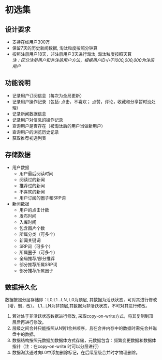 # 初选集

## 设计要求
+ 支持在线用户300万
+ 保留7天的历史新闻数据, 淘汰粒度按照分钟算
+ 按照注册用户18天，非注册用户3天进行淘汰, 淘汰粒度按照天算   
  _注：区分注册用户和非注册用户方法，根据用户ID小于1000,000,000为注册用户_

## 功能说明
+ 记录用户订阅信息（每次为全局更新）
+ 记录用户操作记录（包括: 点击，不喜欢； 点赞，评论，收藏和分享暂时没处理）
+ 记录新闻数据信息
+ 记录用户对信息的操作记录
+ 查询用户是否存在（被淘汰后的用户当做新用户）
+ 查询用户的浏览历史记录
+ 获取推荐初选列表

## 存储数据
+ 用户数据
  - 用户最后阅读时间
  - 阅读过的新闻
  - 推荐过的新闻
  - 不喜欢的新闻
  - 用户订阅的圈子和SRP词
+ 新闻数据
  - 用户的点击计数
  - 发布时间
  - 入库时间
  - 包含图片个数
  - 所属分类（可多个）
  - 新闻关键词
  - SRP词（可多个）
  - 所属圈子（可多个）
  - 全局推荐/部分推荐
  - 部分推荐所属SRP词
  - 部分推荐所属圈子

## 数据持久化
数据按照分层存储即：L0,L1...LN, L0为顶层, 其数据为活跃状态，可对其进行修改（增，删，改）。
L1...LN为非顶层,其数据为非活跃状态，不可对其进行修改。
1. 若对处于非活跃状态数据进行修改, 采取copy-on-write方式，将其复制到顶层后再进行修改。
2. 层级之间合并只能按照从N到1合并顺序，且在合并内存中的数据时需先合并磁盘中的数据。
3. 数据结构按照元数据加数据体方式存储，元数据包含：频繁变更数据和数据体指针（注：在copy-on-write
时可以分层进行）
4. 数据淘汰通过向L0中添加删除标记，在后续层级合并时才物理删除。


